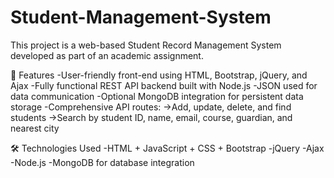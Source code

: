 # Student-Management-System
This project is a web-based Student Record Management System developed as part of an academic assignment. 


🧩 Features
-User-friendly front-end using HTML, Bootstrap, jQuery, and Ajax
-Fully functional REST API backend built with Node.js
-JSON used for data communication
-Optional MongoDB integration for persistent data storage
-Comprehensive API routes:
   ->Add, update, delete, and find students
   ->Search by student ID, name, email, course, guardian, and nearest city

🛠️ Technologies Used
-HTML + JavaScript + CSS + Bootstrap
-jQuery
-Ajax
-Node.js
-MongoDB for database integration
